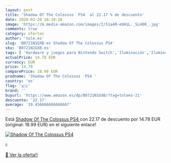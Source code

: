 ```yaml
---
layout: post
title: 'Shadow Of The Colossus  PS4  al 22.17 % de descuento'
date: 2020-03-20 16:10:28
image: 'https://m.media-amazon.com/images/I/51a40-ebHiL._SL400_.jpg'
comments: true
category: ofertas
author: 'tole.es'
slug: 'B0721N1GXB-es Shadow Of The Colossus PS4'
sku: 'B0721N1GXB-es'
tags: [ 'Hardware y juegos para Nintendo Switch','Iluminación','Iluminación de ambiente de interior','Iluminación de interior','Iluminación decorativa y para usos específicos de interior','Juegos para Nintendo Switch','Videojuegos','ps4', ]
actualPrice: 14.78 EUR
currency: EUR
price: 14.78
comparePrice: 18.99 EUR
prodname: 'Shadow Of The Colossus  PS4 '
country: 'es'
flag: '🇪🇸'
brand: ''
buyurl: 'https://www.amazon.es/dp/B0721N1GXB/?tag=tolees-21'
descuento: '22.17'
average: '19.456666666666667'
---
```


Está [Shadow Of The Colossus  PS4 ](https://www.amazon.es/dp/B0721N1GXB/?tag=tolees-21) con 22.17 de descuento por 14.78 EUR (original: 18.99 EUR) en el siguiente enlace!

[![Shadow Of The Colossus  PS4 ](https://m.media-amazon.com/images/I/51a40-ebHiL._SL400_.jpg)](https://www.amazon.es/dp/B0721N1GXB/?tag=tolees-21)

ℹ️:


[🛒 Ver la oferta!!](https://www.amazon.es/dp/B0721N1GXB/?tag=tolees-21)
